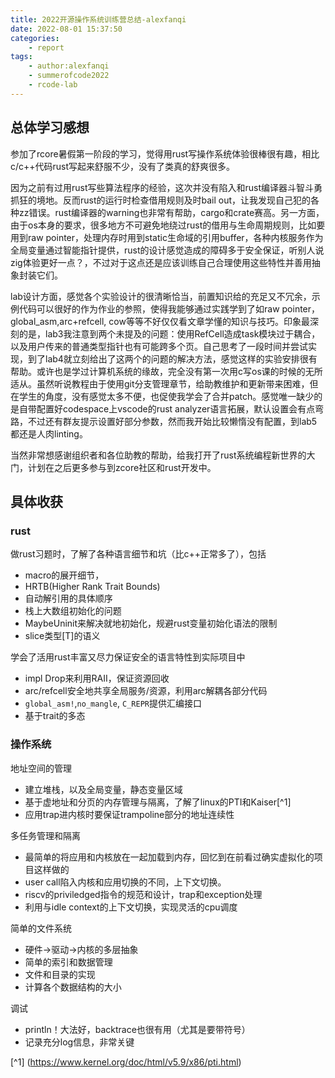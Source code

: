 ```yaml
---
title: 2022开源操作系统训练营总结-alexfanqi
date: 2022-08-01 15:37:50
categories:
    - report
tags: 
    - author:alexfanqi
    - summerofcode2022
    - rcode-lab
---
```

## 总体学习感想
参加了rcore暑假第一阶段的学习，觉得用rust写操作系统体验很棒很有趣，相比c/c++代码rust写起来舒服不少，没有了类真的舒爽很多。
<!-- more -->

因为之前有过用rust写些算法程序的经验，这次并没有陷入和rust编译器斗智斗勇抓狂的境地。反而rust的运行时检查借用规则及时bail out，让我发现自己犯的各种zz错误。rust编译器的warning也非常有帮助，cargo和crate赛高。另一方面，由于os本身的要求，很多地方不可避免地绕过rust的借用与生命周期规则，比如要用到raw pointer，处理内存时用到static生命域的引用buffer，各种内核服务作为全局变量通过智能指针提供，rust的设计感觉造成的障碍多于安全保证，听别人说zig体验更好一点？，不过对于这点还是应该训练自己合理使用这些特性并善用抽象封装它们。

lab设计方面，感觉各个实验设计的很清晰恰当，前置知识给的充足又不冗余，示例代码可以很好的作为作业的参照，使得我能够通过实践学到了如raw pointer，global_asm,arc+refcell, cow等等不好仅仅看文章学懂的知识与技巧。印象最深刻的是，lab3我注意到两个未提及的问题：使用RefCell造成task模块过于耦合，以及用户传来的普通类型指针也有可能跨多个页。自己思考了一段时间并尝试实现，到了lab4就立刻给出了这两个的问题的解决方法，感觉这样的实验安排很有帮助。或许也是学过计算机系统的缘故，完全没有第一次用c写os课的时候的无所适从。虽然听说教程由于使用git分支管理章节，给助教维护和更新带来困难，但在学生的角度，没有感觉太多不便，也促使我学会了合并patch。感觉唯一缺少的是自带配置好codespace上vscode的rust analyzer语言拓展，默认设置会有点弯路，不过还有群友提示设置好部分参数，然而我开始比较懒惰没有配置，到lab5都还是人肉linting。

当然非常想感谢组织者和各位助教的帮助，给我打开了rust系统编程新世界的大门，计划在之后更多参与到zcore社区和rust开发中。

## 具体收获

### rust
做rust习题时，了解了各种语言细节和坑（比c++正常多了），包括
- macro的展开细节，
- HRTB\(Higher Rank Trait Bounds\)
- 自动解引用的具体顺序
- 栈上大数组初始化的问题
- MaybeUninit来解决就地初始化，规避rust变量初始化语法的限制
- slice类型\[T\]的语义  

学会了活用rust丰富又尽力保证安全的语言特性到实际项目中
- impl Drop来利用RAII，保证资源回收
- arc/refcell安全地共享全局服务/资源，利用arc解耦各部分代码
- `global_asm!`,`no_mangle`, `C_REPR`提供汇编接口
- 基于trait的多态

### 操作系统
地址空间的管理
- 建立堆栈，以及全局变量，静态变量区域
- 基于虚地址和分页的内存管理与隔离，了解了linux的PTI和Kaiser[^1]
- 应用trap进内核时要保证trampoline部分的地址连续性

多任务管理和隔离
- 最简单的将应用和内核放在一起加载到内存，回忆到在前看过确实虚拟化的项目这样做的
- user call陷入内核和应用切换的不同，上下文切换。
- riscv的priviledged指令的规范和设计，trap和exception处理
- 利用与idle context的上下文切换，实现灵活的cpu调度

简单的文件系统
- 硬件->驱动->内核的多层抽象
- 简单的索引和数据管理
- 文件和目录的实现
- 计算各个数据结构的大小

调试
- println！大法好，backtrace也很有用（尤其是要带符号）
- 记录充分log信息，非常关键

[^1] (https://www.kernel.org/doc/html/v5.9/x86/pti.html)
